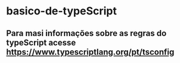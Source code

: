 # basico-de-typeScript
## Para masi informações sobre as regras do typeScript acesse https://www.typescriptlang.org/pt/tsconfig
